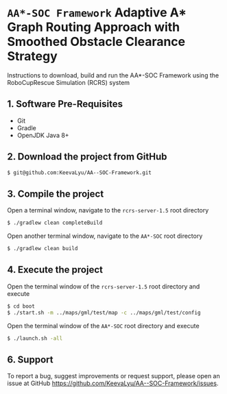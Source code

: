 # `AA*-SOC Framework` Adaptive A* Graph Routing Approach with Smoothed Obstacle Clearance Strategy

Instructions to download, build and run the AA*-SOC Framework using the RoboCupRescue Simulation (RCRS) system

## 1. Software Pre-Requisites

- Git
- Gradle
- OpenJDK Java 8+

## 2. Download the project from GitHub

```bash
$ git@github.com:KeevaLyu/AA--SOC-Framework.git
```

## 3. Compile the project

Open a terminal window, navigate to the ```rcrs-server-1.5``` root directory

```bash
$ ./gradlew clean completeBuild
```

Open another terminal window, navigate to the ```AA*-SOC``` root directory

```bash
$ ./gradlew clean build
```

## 4. Execute the project

Open the terminal window of the ```rcrs-server-1.5``` root directory and execute

```bash
$ cd boot
$ ./start.sh -m ../maps/gml/test/map -c ../maps/gml/test/config
```

Open the terminal window of the ```AA*-SOC``` root directory and execute

```bash
$ ./launch.sh -all
```

## 6. Support

To report a bug, suggest improvements or request support, please open an issue at GitHub <https://github.com/KeevaLyu/AA--SOC-Framework/issues>.

